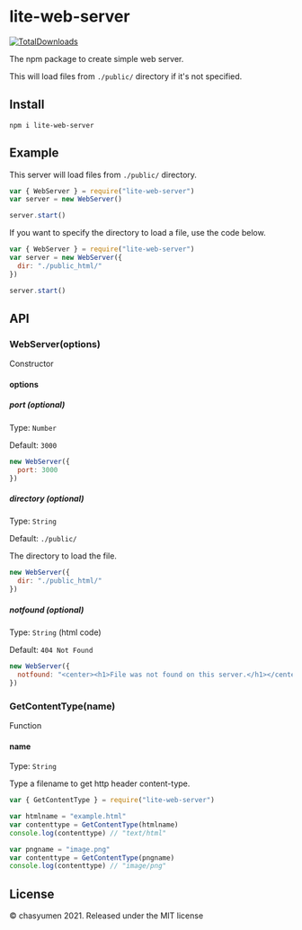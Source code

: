 # lite-web-server

[![TotalDownloads](https://img.shields.io/npm/dt/lite-web-server)](https://npmjs.com/package/lite-web-server) 

The npm package to create simple web server.

This will load files from `./public/` directory if it's not specified.

## Install
```
npm i lite-web-server
```

## Example

This server will load files from `./public/` directory.

```js
var { WebServer } = require("lite-web-server")
var server = new WebServer()

server.start()
```

If you want to specify the directory to load a file, use the code below.

```js
var { WebServer } = require("lite-web-server")
var server = new WebServer({
  dir: "./public_html/"
})

server.start()
```

## API
### WebServer(options)

Constructor

#### options

##### port (optional)
Type: `Number`

Default: `3000`

```js
new WebServer({
  port: 3000
})
```

##### directory (optional)
Type: `String`

Default: `./public/`

The directory to load the file.

```js
new WebServer({
  dir: "./public_html/"
})
```

##### notfound (optional)
Type: `String` (html code)

Default: `404 Not Found`

```js
new WebServer({
  notfound: "<center><h1>File was not found on this server.</h1></center>"
})
```

### GetContentType(name)

Function

#### name

Type: `String`

Type a filename to get http header content-type.

```js
var { GetContentType } = require("lite-web-server")

var htmlname = "example.html"
var contenttype = GetContentType(htmlname)
console.log(contenttype) // "text/html"

var pngname = "image.png"
var contenttype = GetContentType(pngname)
console.log(contenttype) // "image/png"
```

## License
© chasyumen 2021. Released under the MIT license
